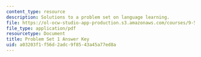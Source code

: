 ```yaml
---
content_type: resource
description: Solutions to a problem set on language learning.
file: https://ol-ocw-studio-app-production.s3.amazonaws.com/courses/9-57j-language-acquisition-fall-2001/a03203f1f56d2adc9f8543a45a77ed8a_ProblemSet1Answers.pdf
file_type: application/pdf
resourcetype: Document
title: Problem Set 1 Answer Key
uid: a03203f1-f56d-2adc-9f85-43a45a77ed8a
---
```

